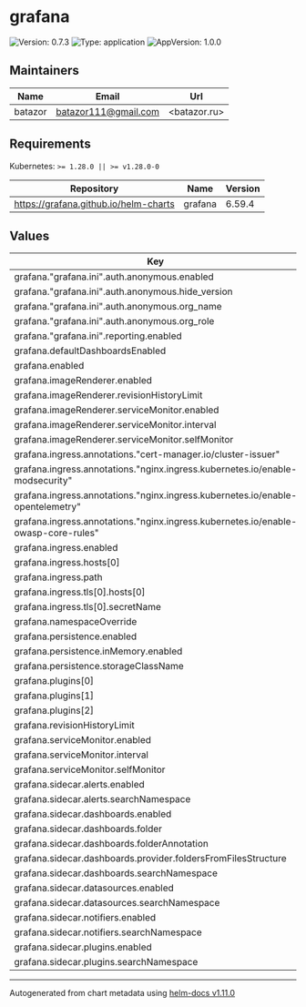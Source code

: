 # grafana

![Version: 0.7.3](https://img.shields.io/badge/Version-0.7.3-informational?style=flat-square) ![Type: application](https://img.shields.io/badge/Type-application-informational?style=flat-square) ![AppVersion: 1.0.0](https://img.shields.io/badge/AppVersion-1.0.0-informational?style=flat-square)

## Maintainers

| Name | Email | Url |
| ---- | ------ | --- |
| batazor | <batazor111@gmail.com> | <batazor.ru> |

## Requirements

Kubernetes: `>= 1.28.0 || >= v1.28.0-0`

| Repository | Name | Version |
|------------|------|---------|
| https://grafana.github.io/helm-charts | grafana | 6.59.4 |

## Values

| Key | Type | Default | Description |
|-----|------|---------|-------------|
| grafana."grafana.ini".auth.anonymous.enabled | bool | `true` |  |
| grafana."grafana.ini".auth.anonymous.hide_version | bool | `true` |  |
| grafana."grafana.ini".auth.anonymous.org_name | string | `"Main Org."` |  |
| grafana."grafana.ini".auth.anonymous.org_role | string | `"Viewer"` |  |
| grafana."grafana.ini".reporting.enabled | bool | `true` |  |
| grafana.defaultDashboardsEnabled | bool | `true` |  |
| grafana.enabled | bool | `true` |  |
| grafana.imageRenderer.enabled | bool | `true` |  |
| grafana.imageRenderer.revisionHistoryLimit | int | `2` |  |
| grafana.imageRenderer.serviceMonitor.enabled | bool | `true` |  |
| grafana.imageRenderer.serviceMonitor.interval | string | `"1m"` |  |
| grafana.imageRenderer.serviceMonitor.selfMonitor | bool | `true` |  |
| grafana.ingress.annotations."cert-manager.io/cluster-issuer" | string | `"cert-manager-production"` |  |
| grafana.ingress.annotations."nginx.ingress.kubernetes.io/enable-modsecurity" | string | `"false"` |  |
| grafana.ingress.annotations."nginx.ingress.kubernetes.io/enable-opentelemetry" | string | `"true"` |  |
| grafana.ingress.annotations."nginx.ingress.kubernetes.io/enable-owasp-core-rules" | string | `"true"` |  |
| grafana.ingress.enabled | bool | `true` |  |
| grafana.ingress.hosts[0] | string | `"grafana.shortlink.best"` |  |
| grafana.ingress.path | string | `"/"` |  |
| grafana.ingress.tls[0].hosts[0] | string | `"grafana.shortlink.best"` |  |
| grafana.ingress.tls[0].secretName | string | `"grafana-ingress-tls"` |  |
| grafana.namespaceOverride | string | `""` |  |
| grafana.persistence.enabled | bool | `true` |  |
| grafana.persistence.inMemory.enabled | bool | `true` |  |
| grafana.persistence.storageClassName | string | `"local-path"` |  |
| grafana.plugins[0] | string | `"flant-statusmap-panel"` |  |
| grafana.plugins[1] | string | `"grafana-polystat-panel"` |  |
| grafana.plugins[2] | string | `"grafana-oncall-app"` |  |
| grafana.revisionHistoryLimit | int | `2` |  |
| grafana.serviceMonitor.enabled | bool | `true` |  |
| grafana.serviceMonitor.interval | string | `"1m"` |  |
| grafana.serviceMonitor.selfMonitor | bool | `true` |  |
| grafana.sidecar.alerts.enabled | bool | `true` |  |
| grafana.sidecar.alerts.searchNamespace | string | `"ALL"` |  |
| grafana.sidecar.dashboards.enabled | bool | `true` |  |
| grafana.sidecar.dashboards.folder | string | `"/tmp/dashboards"` |  |
| grafana.sidecar.dashboards.folderAnnotation | string | `"grafana_dashboard_folder"` |  |
| grafana.sidecar.dashboards.provider.foldersFromFilesStructure | bool | `true` |  |
| grafana.sidecar.dashboards.searchNamespace | string | `"ALL"` |  |
| grafana.sidecar.datasources.enabled | bool | `true` |  |
| grafana.sidecar.datasources.searchNamespace | string | `"ALL"` |  |
| grafana.sidecar.notifiers.enabled | bool | `true` |  |
| grafana.sidecar.notifiers.searchNamespace | string | `"ALL"` |  |
| grafana.sidecar.plugins.enabled | bool | `true` |  |
| grafana.sidecar.plugins.searchNamespace | string | `"ALL"` |  |

----------------------------------------------
Autogenerated from chart metadata using [helm-docs v1.11.0](https://github.com/norwoodj/helm-docs/releases/v1.11.0)
